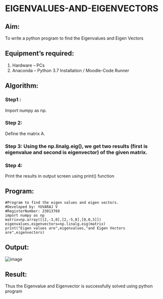 # EIGENVALUES-AND-EIGENVECTORS
## Aim:
To write a python program to find the Eigenvalues and Eigen Vectors
## Equipment’s required:
1. 	Hardware – PCs
2. 	Anaconda – Python 3.7 Installation / Moodle-Code Runner
## Algorithm:
### Step1 : 
Import numpy as np.
### Step 2: 
Define the matrix A.
### Step 3: Using the np.linalg.eig(),  we get two results (first is eigenvalue and second is eigenvector) of the given matrix.
### Step 4: 
Print the results in output screen using print() function

## Program:
```
#Program to find the eigen values and eigen vectors.
#Developed by: YUVARAJ V
#RegisterNumber: 23013769
import numpy as np
matrix=np.array([[2,-3,0],[2,-5,0],[0,0,3]])
eigenvalues,eigenvectors=np.linalg.eig(matrix)
print("Eigen values are",eigenvalues,"and Eigen Vectors are",eigenvectors)

```
## Output:
![image](https://github.com/YuvarajVB/EIGENVALUES-AND-EIGENVECTORS/assets/151488375/0253791f-30ec-4835-9a21-fb768db48784)


## Result:
Thus the Eigenvalue and Eigenvector is successfully solved using python program
